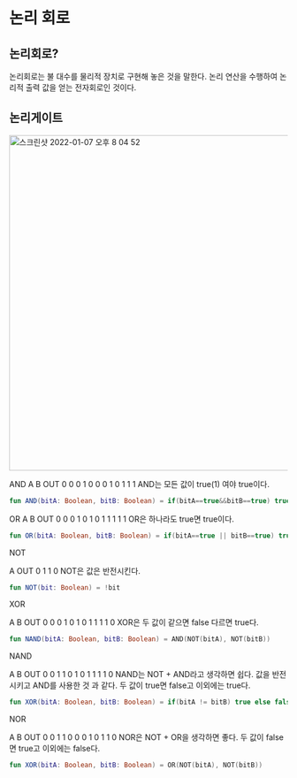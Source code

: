 # 논리 회로


## 논리회로?

논리회로는 불 대수를 물리적 장치로 구현해 놓은 것을 말한다.
논리 연산을 수행하여 논리적 출력 값을 얻는 전자회로인 것이다.
 
## 논리게이트

<img width="607" alt="스크린샷 2022-01-07 오후 8 04 52" src="https://user-images.githubusercontent.com/79190824/148535261-6b0c6a90-a294-49a2-9fc3-bd930e54f711.png">


AND
A	B	OUT
0	0	0
1	0	0
0	1	0
1	1	1
AND는 모든 값이 true(1) 여야 true이다.

```kotlin
fun AND(bitA: Boolean, bitB: Boolean) = if(bitA==true&&bitB==true) true else false
```
 
OR
A	B	OUT
0	0	0
1	0	1
0	1	1
1	1	1
OR은 하나라도 true면 true이다.

```kotlin
fun OR(bitA: Boolean, bitB: Boolean) = if(bitA==true || bitB==true) true else false

```

NOT
 
A	OUT
0	1
1	0
NOT은 값은 반전시킨다.
```kotlin
fun NOT(bit: Boolean) = !bit

```
XOR
 
A	B	OUT
0	0	0
1	0	1
0	1	1
1	1	0
XOR은 두 값이 같으면 false 다르면 true다.
```kotlin
fun NAND(bitA: Boolean, bitB: Boolean) = AND(NOT(bitA), NOT(bitB))

``` 
NAND
 
A	B	OUT
0	0	1
1	0	1
0	1	1
1	1	0
NAND는 NOT + AND라고 생각하면 쉽다.
값을 반전시키고 AND를 사용한 것 과 같다.
두 값이 true면 false고 이외에는 true다.
```kotlin
fun XOR(bitA: Boolean, bitB: Boolean) = if(bitA != bitB) true else false

``` 
NOR
 
A	B	OUT
0	0	1
1	0	0
0	1	0
1	1	0
NOR은 NOT + OR을 생각하면 좋다.
두 값이 false면 true고 이외에는 false다.
```kotlin
fun XOR(bitA: Boolean, bitB: Boolean) = OR(NOT(bitA), NOT(bitB))

```

